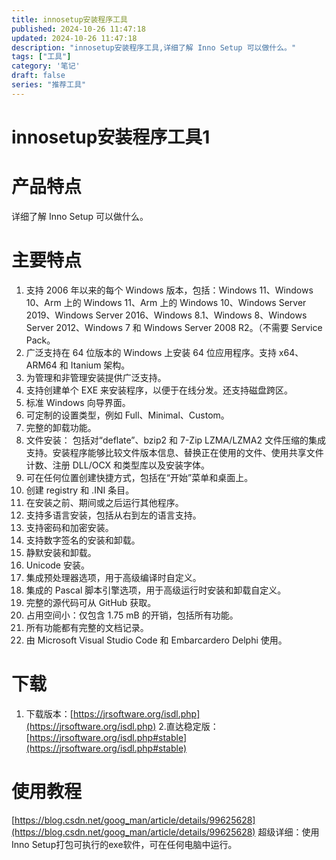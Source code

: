 ```yaml
---
title: innosetup安装程序工具
published: 2024-10-26 11:47:18
updated: 2024-10-26 11:47:18
description: "innosetup安装程序工具,详细了解 Inno Setup 可以做什么。"
tags: ["工具"]
category: '笔记'
draft: false
series: "推荐工具"
---
```

# innosetup安装程序工具1
# 产品特点
详细了解 Inno Setup 可以做什么。
# 主要特点
1. 支持 2006 年以来的每个 Windows 版本，包括：Windows 11、Windows 10、Arm 上的 Windows 11、Arm 上的 Windows 10、Windows Server 2019、Windows Server 2016、Windows 8.1、Windows 8、Windows Server 2012、Windows 7 和 Windows Server 2008 R2。（不需要 Service Pack。
2. 广泛支持在 64 位版本的 Windows 上安装 64 位应用程序。支持 x64、ARM64 和 Itanium 架构。
3. 为管理和非管理安装提供广泛支持。
4. 支持创建单个 EXE 来安装程序，以便于在线分发。还支持磁盘跨区。
5. 标准 Windows 向导界面。
6. 可定制的设置类型，例如 Full、Minimal、Custom。
7. 完整的卸载功能。
8. 文件安装：
包括对“deflate”、bzip2 和 7-Zip LZMA/LZMA2 文件压缩的集成支持。安装程序能够比较文件版本信息、替换正在使用的文件、使用共享文件计数、注册 DLL/OCX 和类型库以及安装字体。
9. 可在任何位置创建快捷方式，包括在“开始”菜单和桌面上。
10. 创建 registry 和 .INI 条目。
11. 在安装之前、期间或之后运行其他程序。
12. 支持多语言安装，包括从右到左的语言支持。
13. 支持密码和加密安装。
14. 支持数字签名的安装和卸载。
15. 静默安装和卸载。
16. Unicode 安装。
17. 集成预处理器选项，用于高级编译时自定义。
18. 集成的 Pascal 脚本引擎选项，用于高级运行时安装和卸载自定义。
19. 完整的源代码可从 GitHub 获取。
20. 占用空间小：仅包含 1.75 mB 的开销，包括所有功能。
21. 所有功能都有完整的文档记录。
22. 由 Microsoft Visual Studio Code 和 Embarcardero Delphi 使用。
# 下载
1. 下载版本：[https://jrsoftware.org/isdl.php](https://jrsoftware.org/isdl.php)
2.直达稳定版：[https://jrsoftware.org/isdl.php#stable](https://jrsoftware.org/isdl.php#stable)

# 使用教程
[https://blog.csdn.net/goog_man/article/details/99625628](https://blog.csdn.net/goog_man/article/details/99625628)
超级详细：使用Inno Setup打包可执行的exe软件，可在任何电脑中运行。
